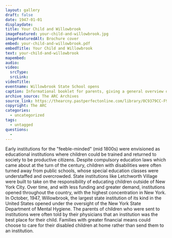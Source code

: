 ```yaml
---
layout: gallery
draft: false
date: 1947-01-01
displaydate:
title: Your Child and Willowbrook
imageFeatured: your-child-and-willowbrook.jpg
imageFeaturedAlt: Brochure cover
embed: your-child-and-willowbrook.pdf
embedTitle: Your Child and Willowbrook
text: your-child-and-willowbrook
mapembed: 
audio:
video:
  srcType:
  srcLink:
videoTitle:
eventname: Willowbrook State School opens
caption: Informational booklet for parents, giving a general overview of Willowbrook, what to expect and how to prepare for their child's arrival. Exact date of publication unknown.
archive_source: The ARC Archives
source_link: https://thearcny.pastperfectonline.com/library/0C9379CC-F986-45C2-A76B-581450804872
copyright: The ARC
categories:
  - uncategorized
tags:
  - untagged
questions:
  - 
---
```


Early institutions for the "feeble-minded" (mid 1800s) were envisioned as educational institutions where children could be trained and returned to society to be productive citizens. Despite compulsory education laws which came about at the turn of the century, children with disabilities were often turned away from public schools, whose special education classes were understaffed and overcrowded. State institutions like Letchworth Village were built to take on the responsibility of educating children outside of New York City. Over time, and with less funding and greater demand, institutions opened throughout the country, with the highest concentration in New York. In October, 1947, Willowbrook, the largest state institution of its kind in the United States opened under the oversight of the New York State Department of Mental Hygiene. The parents of children who were sent to institutions were often told by their physicians that an institution was the best place for their child. Families with greater financial means could choose to care for their disabled children at home rather than send them to an institution.
